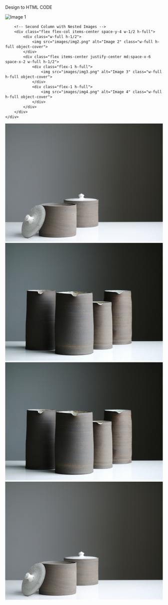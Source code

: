 Design to HTML CODE

<!--Gallery section-->

<div class="flex items-center justify-center md:h-screen h-[500px] w-screen md:py-24 py-10 md:px-24">
    <div class="flex flex-row items-stretch justify-center md:space-x-6 space-x-2 w-full h-full">
        <!-- First Image Column -->
        <div class="flex items-stretch w-1/2 h-full">
            <img src="images/img1.png" alt="Image 1" class="w-full h-full object-cover">
        </div>

        <!-- Second Column with Nested Images -->
        <div class="flex flex-col items-center space-y-4 w-1/2 h-full">
            <div class="w-full h-1/2">
                <img src="images/img2.png" alt="Image 2" class="w-full h-full object-cover">
            </div>
            <div class="flex items-center justify-center md:space-x-6 space-x-2 w-full h-1/2">
                <div class="flex-1 h-full">
                    <img src="images/img3.png" alt="Image 3" class="w-full h-full object-cover">
                </div>
                <div class="flex-1 h-full">
                    <img src="images/img4.png" alt="Image 4" class="w-full h-full object-cover">
                </div>
            </div>
        </div>
    </div>

</div>

  <div class="bg-slate-100 md:h-screen h-auto w-full md:p-16 p-4 flex flex-wrap md:flex-nowrap items-center gap-2 md:gap-4 m-2 mt-0 mb-0 mr-2">
            <!-- Left Image -->
            <div class="w-full md:w-1/2 h-64 md:h-full">
                <img src="images/img1.jpg" class="w-full h-full object-cover" alt="Image 1" />
            </div>
            <!-- Right Content -->
            <div class="w-full md:w-1/2 flex flex-col md:gap-4 gap-2">
                <!-- Top Right Image -->
                <div class="w-full h-64 md:h-1/2">
                    <img src="images/img2.jpg" class="w-full h-full object-cover" alt="Image 2" />
                </div>
                <!-- Bottom Right Images -->
                <div class="flex w-full h-64 md:h-1/2 gap-2">
                    <div class="w-1/2 h-full">
                        <img src="images/img2.jpg" class="w-full h-full object-cover" alt="Image 3" />
                    </div>
                    <div class="w-1/2 h-full">
                        <img src="images/img1.jpg" class="w-full h-full object-cover" alt="Image 4" />
                    </div>
                </div>
            </div>
        </div>

